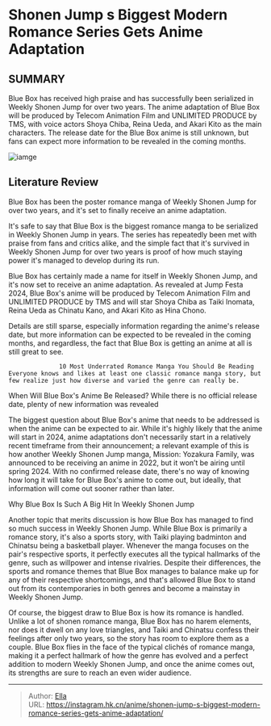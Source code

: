 # Shonen Jump s Biggest Modern Romance Series Gets Anime Adaptation


## SUMMARY 



  Blue Box has received high praise and has successfully been serialized in Weekly Shonen Jump for over two years.   The anime adaptation of Blue Box will be produced by Telecom Animation Film and UNLIMITED PRODUCE by TMS, with voice actors Shoya Chiba, Reina Ueda, and Akari Kito as the main characters.   The release date for the Blue Box anime is still unknown, but fans can expect more information to be revealed in the coming months.  

![iamge](https://static1.srcdn.com/wordpress/wp-content/uploads/2023/12/work-7.jpg)

## Literature Review

Blue Box has been the poster romance manga of Weekly Shonen Jump for over two years, and it&#39;s set to finally receive an anime adaptation.




It&#39;s safe to say that Blue Box is the biggest romance manga to be serialized in Weekly Shonen Jump in years. The series has repeatedly been met with praise from fans and critics alike, and the simple fact that it&#39;s survived in Weekly Shonen Jump for over two years is proof of how much staying power it&#39;s managed to develop during its run.




Blue Box has certainly made a name for itself in Weekly Shonen Jump, and it&#39;s now set to receive an anime adaptation. As revealed at Jump Festa 2024, Blue Box&#39;s anime will be produced by Telecom Animation Film and UNLIMITED PRODUCE by TMS and will star Shoya Chiba as Taiki Inomata, Reina Ueda as Chinatu Kano, and Akari Kito as Hina Chono.

          

Details are still sparse, especially information regarding the anime&#39;s release date, but more information can be expected to be revealed in the coming months, and regardless, the fact that Blue Box is getting an anime at all is still great to see.

                  10 Most Underrated Romance Manga You Should Be Reading   Everyone knows and likes at least one classic romance manga story, but few realize just how diverse and varied the genre can really be.   





 When Will Blue Box&#39;s Anime Be Released? 
While there is no official release date, plenty of new information was revealed

 

The biggest question about Blue Box&#39;s anime that needs to be addressed is when the anime can be expected to air. While it&#39;s highly likely that the anime will start in 2024, anime adaptations don&#39;t necessarily start in a relatively recent timeframe from their announcement; a relevant example of this is how another Weekly Shonen Jump manga, Mission: Yozakura Family, was announced to be receiving an anime in 2022, but it won’t be airing until spring 2024. With no confirmed release date, there&#39;s no way of knowing how long it will take for Blue Box&#39;s anime to come out, but ideally, that information will come out sooner rather than later.



 Why Blue Box Is Such A Big Hit In Weekly Shonen Jump 
          




Another topic that merits discussion is how Blue Box has managed to find so much success in Weekly Shonen Jump. While Blue Box is primarily a romance story, it&#39;s also a sports story, with Taiki playing badminton and Chinatsu being a basketball player. Whenever the manga focuses on the pair&#39;s respective sports, it perfectly executes all the typical hallmarks of the genre, such as willpower and intense rivalries. Despite their differences, the sports and romance themes that Blue Box manages to balance make up for any of their respective shortcomings, and that&#39;s allowed Blue Box to stand out from its contemporaries in both genres and become a mainstay in Weekly Shonen Jump.

Of course, the biggest draw to Blue Box is how its romance is handled. Unlike a lot of shonen romance manga, Blue Box has no harem elements, nor does it dwell on any love triangles, and Taiki and Chinatsu confess their feelings after only two years, so the story has room to explore them as a couple. Blue Box flies in the face of the typical clichés of romance manga, making it a perfect hallmark of how the genre has evolved and a perfect addition to modern Weekly Shonen Jump, and once the anime comes out, its strengths are sure to reach an even wider audience.






---

> Author: [Ella](https://instagram.hk.cn/)  
> URL: https://instagram.hk.cn/anime/shonen-jump-s-biggest-modern-romance-series-gets-anime-adaptation/  

